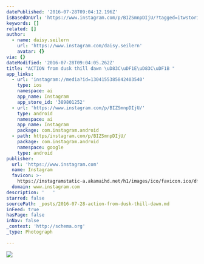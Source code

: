 ```yaml
---
datePublished: '2016-07-28T09:04:12.196Z'
isBasedOnUrl: 'https://www.instagram.com/p/BIZSmnpDIjU/?tagged=itwstories'
keywords: []
related: []
author:
  - name: daisy.seilern
    url: 'https://www.instagram.com/daisy.seilern'
    avatar: {}
via: {}
dateModified: '2016-07-28T09:04:05.262Z'
title: "ACTION from dusk thill dawn \uD83C\uDF1E\uD83C\uDF1B "
app_links:
  - url: 'instagram://media?id=1304155385842403540'
    type: ios
    namespace: ai
    app_name: Instagram
    app_store_id: '389801252'
  - url: 'https://www.instagram.com/p/BIZSmnpDIjU/'
    type: android
    namespace: ai
    app_name: Instagram
    package: com.instagram.android
  - path: https/instagram.com/p/BIZSmnpDIjU/
    package: com.instagram.android
    namespace: google
    type: android
publisher:
  url: 'https://www.instagram.com'
  name: Instagram
  favicon: >-
    https://instagramstatic-a.akamaihd.net/h1/images/ico/favicon.ico/dfa85bb1fd63.ico
  domain: www.instagram.com
description: '   '
starred: false
sourcePath: _posts/2016-07-28-action-from-dusk-thill-dawn.md
inFeed: true
hasPage: false
inNav: false
_context: 'http://schema.org'
_type: Photograph

---
```

![   ](https://imgflo.herokuapp.com/graph/vahj1ThiexotieMo/f3d4c30eeb6338627614c45ddee6a58d/croprotate.jpg?cropheight=442&cropwidth=640&degrees=0&input=https%3A%2F%2Fscontent.cdninstagram.com%2Ft51.2885-15%2Fs640x640%2Fsh0.08%2Fe35%2F13741199_307592066297939_1762726153_n.jpg%3Fig_cache_key%3DMTMwNDE1NTM4NTg0MjQwMzU0MA%253D%253D.2&x=0&y=95)